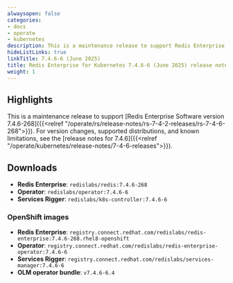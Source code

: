 ```yaml
---
alwaysopen: false
categories:
- docs
- operate
- kubernetes
description: This is a maintenance release to support Redis Enterprise Software version 7.4.6-268.
hideListLinks: true
linkTitle: 7.4.6-6 (June 2025)
title: Redis Enterprise for Kubernetes 7.4.6-6 (June 2025) release notes
weight: 1
---
```


## Highlights

This is a maintenance release to support [Redis Enterprise Software version 7.4.6-268]({{<relref "/operate/rs/release-notes/rs-7-4-2-releases/rs-7-4-6-268">}}). For version changes, supported distributions, and known limitations, see the [release notes for 7.4.6]({{<relref "/operate/kubernetes/release-notes/7-4-6-releases">}}).

## Downloads

- **Redis Enterprise**: `redislabs/redis:7.4.6-268`
- **Operator**: `redislabs/operator:7.4.6-6`
- **Services Rigger**: `redislabs/k8s-controller:7.4.6-6`

### OpenShift images

- **Redis Enterprise**: `registry.connect.redhat.com/redislabs/redis-enterprise:7.4.6-268.rhel8-openshift`
- **Operator**: `registry.connect.redhat.com/redislabs/redis-enterprise-operator:7.4.6-6`
- **Services Rigger**: `registry.connect.redhat.com/redislabs/services-manager:7.4.6-6`
- **OLM operator bundle**: `v7.4.6-6.4`
